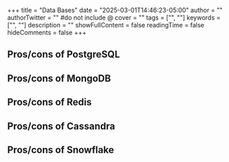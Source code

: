 +++
title = "Data Bases"
date = "2025-03-01T14:46:23-05:00"
author = ""
authorTwitter = "" #do not include @
cover = ""
tags = ["", ""]
keywords = ["", ""]
description = ""
showFullContent = false
readingTime = false
hideComments = false
+++

## Pros/cons of PostgreSQL
## Pros/cons of MongoDB
## Pros/cons of Redis
## Pros/cons of Cassandra
## Pros/cons of Snowflake
